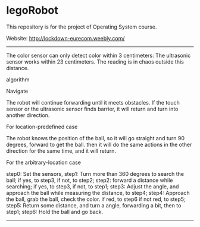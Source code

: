 # legoRobot
This repository is for the project of Operating System course.

Website: http://lockdown-eurecom.weebly.com/

--------------------------------------------------------------------
The color sensor can only detect color within 3 centimeters:
The ultrasonic sensor works within 23 centimeters. The reading is in chaos outside this distance.

algorithm

Navigate

The robot will continue forwarding until it meets obstacles. If the touch sensor or the ultrasonic sensor 
finds barrier, it will return and turn into another direction.

For location-predefined case

The robot knows the position of the ball, so it will go straight and turn 90 degrees, forward to get the ball.
then it will do the same actions in the other direction for the same time, and it will return.

For the arbitrary-location case

step0: Set the sensors,
step1: Turn more than 360 degrees to search the ball; if yes, to step3, if not, to step2;
step2: forward a distance while searching; if yes, to step3, if not, to step1;
step3: Adjust the angle, and approach the ball while measuring the distance, to step4;
step4: Approach the ball, grab the ball, check the color. if red, to step6 if not red, to step5;
step5: Return some distance, and turn a angle, forwarding a bit, then to step1;
step6: Hold the ball and go back.

-------------------------------------------------------------

